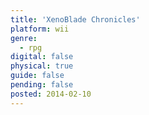 ```yaml
---
title: 'XenoBlade Chronicles'
platform: wii
genre:
  - rpg
digital: false
physical: true
guide: false
pending: false
posted: 2014-02-10
---
```

